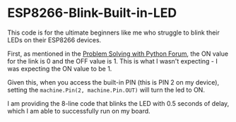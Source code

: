 # ESP8266-Blink-Built-in-LED

This code is for the ultimate beginners like me who struggle to blink their LEDs on their ESP8266 devices.

First, as mentioned in the [Problem Solving with Python Forum](https://problemsolvingwithpython.com/12-MicroPython/12.04-Blinking-a-LED/), the ON value for the link is 0 and the OFF value is 1. This is what I wasn't expecting - I was expecting the ON value to be 1.

Given this, when you access the built-in PIN (this is PIN 2 on my device), setting the `machine.Pin(2, machine.Pin.OUT)` will turn the led to ON.

I am providing the 8-line code that blinks the LED with 0.5 seconds of delay, which I am able to successfully run on my board.
